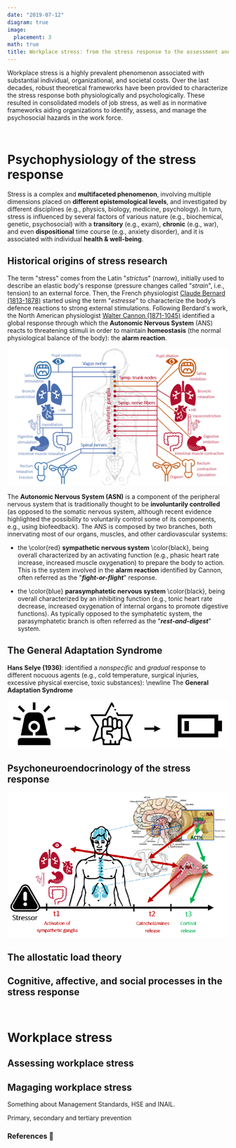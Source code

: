 ```yaml
---
date: "2019-07-12"
diagram: true
image:
  placement: 3
math: true
title: Workplace stress: from the stress response to the assessment and management of psychosocial hazards
---
```


Workplace stress is a highly prevalent phenomenon associated with substantial individual, organizational, and societal costs. Over the last decades, robust theoretical frameworks have been provided to characterize the stress response both physiologically and psychologically. These resulted in consolidated models of job stress, as well as in normative frameworks aiding organizations to identify, assess, and manage the psychosocial hazards in the work force.

<br>

# Psychophysiology of the stress response

Stress is a complex and **multifaceted phenomenon**, involving multiple dimensions placed on **different epistemological levels**, and investigated by different disciplines (e.g., physics, biology, medicine, psychology). In turn, stress is influenced by several factors of various nature (e.g., biochemical, genetic, psychosocial) with a **transitory** (e.g., exam), **chronic** (e.g., war), and even **dispositional** time course (e.g., anxiety disorder), and it is associated with individual **health & well-being**.

## Historical origins of stress research

The term "stress" comes from the Latin "*strictus*" (narrow), initially used to describe an elastic body's response (pressure changes called "*strain*", i.e., tension) to an external force. Then, the French physiologist [Claude Bernard (1813-1878)](https://en.wikipedia.org/wiki/Claude_Bernard) started using the term "*estresse*" to characterize the body’s defence reactions to strong external stimulations. Following Berdard's work, the North American physiologist [Walter Cannon (1871-1045)](https://en.wikipedia.org/wiki/Walter_Bradford_Cannon) identified a global response through which the **Autonomic Nervous System** (ANS) reacts to threatening stimuli in order to maintain **homeostasis** (the normal physiological balance of the body): the **alarm reaction**.

![](img/ans.PNG)

The **Autonomic Nervous System (ASN)** is a component of the peripheral nervous system that is traditionally thought to be **involuntarily controlled** (as opposed to the somatic nervous system, although recent evidence highlighted the possibility to voluntarily control some of its components, e.g., using biofeedback). The ANS is composed by two branches, both innervating most of our organs, muscles, and other cardiovascular systems: 

- the \color{red} **sympathetic nervous system** \color{black}, being overall characterized by an activating function (e.g., phasic heart rate increase, increased muscle oxygenation) to prepare the body to action. This is the system involved in the **alarm reaction** identified by Cannon, often referred as the "***fight-or-flight***" response.

- the \color{blue} **parasymphatetic nervous system** \color{black}, being overall characterized by an inhibiting function (e.g., tonic heart rate decrease, increased oxygenation of internal organs to promote digestive functions). As typically opposed to the symphatetic system, the parasymphatetic branch is often referred as the "***rest-and-digest***" system.

## The General Adaptation Syndrome

**Hans Selye (1936)**: identified a *nonspecific* and *gradual* response to different nocuous agents (e.g., cold temperature, surgical injuries, excessive physical exercise, toxic substances): \newline The **General Adaptation Syndrome**

![](img/gas.PNG)

## Psychoneuroendocrinology of the stress response

![](img/stressResponse.PNG)

## The allostatic load theory

## Cognitive, affective, and social processes in the stress response

<br>

# Workplace stress

## Assessing workplace stress

## Magaging workplace stress

Something about Management Standards, HSE and INAIL.

Primary, secondary and tertiary prevention


### References 🙌
